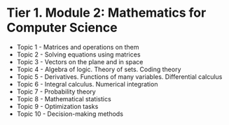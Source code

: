 # Tier 1. Module 2: Mathematics for Computer Science

* Topic 1 - Matrices and operations on them
* Topic 2 - Solving equations using matrices
* Topic 3 - Vectors on the plane and in space
* Topic 4 - Algebra of logic. Theory of sets. Coding theory
* Topic 5 - Derivatives. Functions of many variables. Differential calculus
* Topic 6 - Integral calculus. Numerical integration
* Topic 7 - Probability theory
* Topic 8 - Mathematical statistics
* Topic 9 - Optimization tasks
* Topic 10 - Decision-making methods

